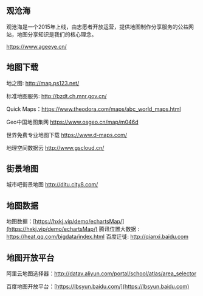 ## 观沧海

观沧海是一个2015年上线，由志愿者开放运营，提供地图制作分享服务的公益网站，地图分享知识是我们的核心理念。&#x20;

https://www.ageeye.cn/

## 地图下载

地之图: http://map.ps123.net/

标准地图服务: http://bzdt.ch.mnr.gov.cn/

Quick Maps：https://www.theodora.com/maps/abc_world_maps.html

Geo中国地图集网 https://www.osgeo.cn/map/m046d

世界免费专业地图下载 https://www.d-maps.com/

地理空间数据云 http://www.gscloud.cn/

## 街景地图

城市吧街景地图 http://ditu.city8.com/

## 地图数据

地图数据：[https://hxkj.vip/demo/echartsMap/](https://hxkj.vip/demo/echartsMap/)
腾讯位置大数据 : https://heat.qq.com/bigdata/index.html
百度迁徙: http://qianxi.baidu.com

## 地图开放平台

阿里云地图选择器：http://datav.aliyun.com/portal/school/atlas/area_selector

百度地图开放平台：[https://lbsyun.baidu.com/](https://lbsyun.baidu.com)

## 